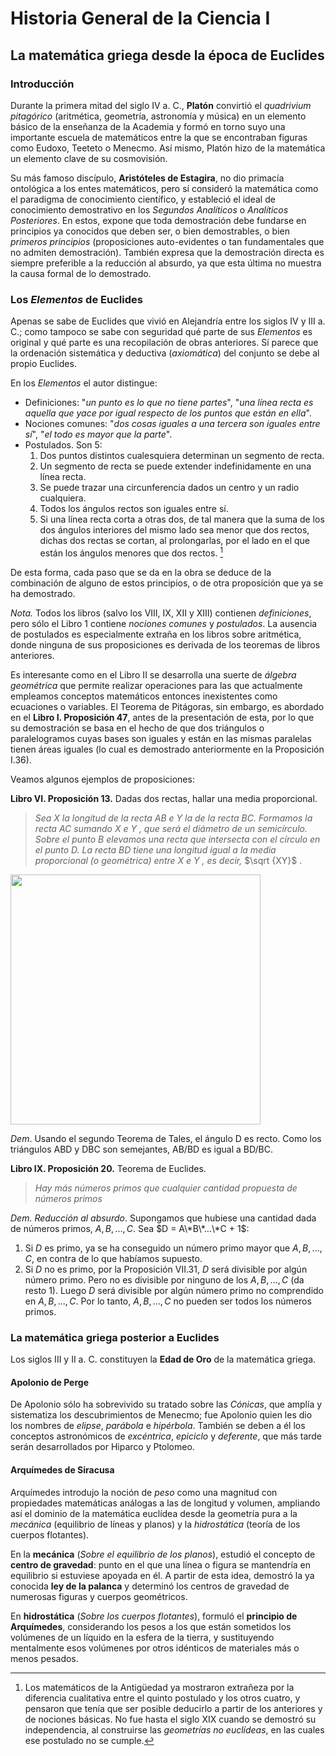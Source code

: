 # Historia General de la Ciencia I
## La matemática griega desde la época de Euclides
### Introducción
Durante la primera mitad del siglo IV a. C., **Platón** convirtió el *quadrivium pitagórico* (aritmética, geometría, astronomía y música) en un elemento básico de la enseñanza de la Academia y formó en torno suyo una importante escuela de matemáticos entre la que se encontraban figuras como Eudoxo, Teeteto o Menecmo. Así mismo, Platón hizo de la matemática un elemento clave de su cosmovisión.

Su más famoso discípulo, **Aristóteles de Estagira**, no dio primacía ontológica a los entes matemáticos, pero sí consideró la matemática como el paradigma de conocimiento científico, y estableció el ideal de conocimiento demostrativo en los *Segundos Analíticos* o *Analíticos Posteriores*. En estos, expone que toda demostración debe fundarse en principios ya conocidos que deben ser, o bien demostrables, o bien *primeros principios* (proposiciones auto-evidentes o tan fundamentales que no admiten demostración). También expresa que la demostración directa es siempre preferible a la reducción al absurdo, ya que esta última no muestra la causa formal de lo demostrado.

### Los *Elementos* de Euclides
Apenas se sabe de Euclides que vivió en Alejandría entre los siglos IV y III a. C.; como tampoco se sabe con seguridad qué parte de sus *Elementos* es original y qué parte es una recopilación de obras anteriores. Sí parece que la ordenación sistemática y deductiva (_axiomática_) del conjunto se debe al propio Euclides. 

En los *Elementos* el autor distingue:
* Definiciones: "_un punto es lo que no tiene partes_", "_una línea recta es aquella que yace por igual respecto de los puntos que están en ella_".
* Nociones comunes: "_dos cosas iguales a una tercera son iguales entre sí_", "_el todo es mayor que la parte_".
* Postulados. Son 5:
  1. Dos puntos distintos cualesquiera determinan un segmento de recta.
  2. Un segmento de recta se puede extender indefinidamente en una línea recta.
  3. Se puede trazar una circunferencia dados un centro y un radio cualquiera.
  4. Todos los ángulos rectos son iguales entre sí.
  5. Si una línea recta corta a otras dos, de tal manera que la suma de los dos ángulos interiores del mismo lado sea menor que dos rectos, dichas dos rectas se cortan, al prolongarlas, por el lado en el que están los ángulos menores que dos rectos. [^1]

De esta forma, cada paso que se da en la obra se deduce de la combinación de alguno de estos principios, o de otra proposición que ya se ha demostrado.

*Nota.* Todos los libros (salvo los VIII, IX, XII y XIII) contienen *definiciones*, pero sólo el Libro 1 contiene *nociones comunes* y *postulados*. La ausencia de postulados es especialmente extraña en los libros sobre aritmética, donde ninguna de sus proposiciones es derivada de los teoremas de libros anteriores.

Es interesante como en el Libro II se desarrolla una suerte de _álgebra geométrica_ que permite realizar operaciones para las que actualmente empleamos conceptos matemáticos entonces inexistentes como ecuaciones o variables. El Teorema de Pitágoras, sin embargo, es abordado en el **Libro I. Proposición 47**, antes de la presentación de esta, por lo que su demostración se basa en el hecho de que dos triángulos o paralelogramos cuyas bases son iguales y están en las mismas paralelas tienen áreas iguales (lo cual es demostrado anteriormente en la Proposición I.36).

Veamos algunos ejemplos de proposiciones:

**Libro VI. Proposición 13.** Dadas dos rectas, hallar una media proporcional.
> _Sea_ $X$ _la longitud de la recta AB e_ $Y$ _la de la recta BC. Formamos la recta AC sumando_ $X$ _e_ $Y$ _, que será el diámetro de un semicírculo. Sobre el punto B elevamos una recta que intersecta con el círculo en el punto D. La recta BD tiene una longitud igual a la media proporcional (o geométrica) entre_ $X$ _e_ $Y$ _, es decir,_ $\sqrt {XY}$ .
<img src="https://github.com/edugrinan/philosophy/assets/118669606/0ea3a7cd-7708-4220-bf7a-d93354599caf" width="400">

_Dem_. Usando el segundo Teorema de Tales, el ángulo D es recto. Como los triángulos ABD y DBC son semejantes, AB/BD es igual a BD/BC.

**Libro IX. Proposición 20.** Teorema de Euclides.
> _Hay más números primos que cualquier cantidad propuesta de números primos_

_Dem. Reducción al absurdo_. Supongamos que hubiese una cantidad dada de números primos, $A, B, ..., C$. Sea $D = A\*B\*…\*C + 1$:
1. Si $D$ es primo, ya se ha conseguido un número primo mayor que $A, B, ..., C$, en contra de lo que habíamos supuesto.
2. Si $D$ no es primo, por la Proposición VII.31, $D$ será divisible por algún número primo. Pero no es divisible por ninguno de los $A, B, ..., C$ (da resto 1). Luego $D$ será divisible por algún número primo no comprendido en $A, B, ..., C$. Por lo tanto, $A, B, ..., C$ no pueden ser todos los números primos.

[^1]: Los matemáticos de la Antigüedad ya mostraron extrañeza por la diferencia cualitativa entre el quinto postulado y los otros cuatro, y pensaron que tenía que ser posible deducirlo a partir de los anteriores y de nociones básicas. No fue hasta el siglo XIX cuando se demostró su independencia, al construirse las *geometrías no euclídeas*, en las cuales ese postulado no se cumple.

### La matemática griega posterior a Euclides
Los siglos III y II a. C. constituyen la **Edad de Oro** de la matemática griega.

#### Apolonio de Perge
De Apolonio sólo ha sobrevivido su tratado sobre las _Cónicas_, que amplía y sistematiza los descubrimientos de Menecmo; fue Apolonio quien les dio los nombres de _elipse_, _parábola_ e _hipérbola_. También se deben a él los conceptos astronómicos de _excéntrica_, _epiciclo_ y _deferente_, que más tarde serán desarrollados por Hiparco y Ptolomeo.

#### Arquímedes de Siracusa
Arquímedes introdujo la noción de _peso_ como una magnitud con propiedades matemáticas análogas a las de longitud y volumen, ampliando así el dominio de la matemática euclídea desde la geometría pura a la _mecánica_ (equilibrio de líneas y planos) y la _hidrostática_ (teoría de los cuerpos flotantes).

En la **mecánica** (_Sobre el equilibrio de los planos_), estudió el concepto de **centro de gravedad**: punto en el que una línea o figura se mantendría en equilibrio si estuviese apoyada en él. A partir de esta idea, demostró la ya conocida **ley de la palanca** y determinó los centros de gravedad de numerosas figuras y cuerpos geométricos.

En **hidrostática** (_Sobre los cuerpos flotantes_), formuló el **principio de Arquímedes**, considerando los pesos a los que están sometidos los volúmenes de un líquido en la esfera de la tierra, y sustituyendo mentalmente esos volúmenes por otros idénticos de materiales más o menos pesados.

